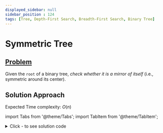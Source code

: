 ```yaml
---
displayed_sidebar: null
sidebar_position : 124
tags: [Tree, Depth-First Search, Breadth-First Search, Binary Tree]
---
```


# Symmetric Tree

## [Problem](https://leetcode.com/problems/symmetric-tree/)

<p>Given the <code>root</code> of a binary tree, <em>check whether it is a mirror of itself</em> (i.e., symmetric around its center).</p>

## Solution Approach

Expected Time complexity: $O(n)$

import Tabs from '@theme/Tabs';
import TabItem from '@theme/TabItem';

<details><summary>Click - to see solution code</summary>

<Tabs>
<TabItem value="cpp" label="C++">

```cpp
class Solution {
   public:
    bool traversal(TreeNode* p, TreeNode* q) {
        if (!p && !q) return true;
        if ((!p && q) || (p && !q)) return false;
        if (p->val != q->val) return false;
        return (traversal(p->right, q->left) & traversal(p->left, q->right));
    }

    bool isSymmetric(TreeNode* root) {
        return traversal(root->left, root->right);
    }
};

```
</TabItem>
</Tabs>

</details>
